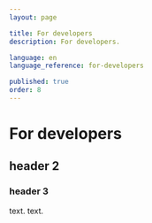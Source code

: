 ```yaml
---
layout: page

title: For developers
description: For developers.

language: en
language_reference: for-developers

published: true
order: 8
---
```


# For developers

## header 2

### header 3

text.
text.